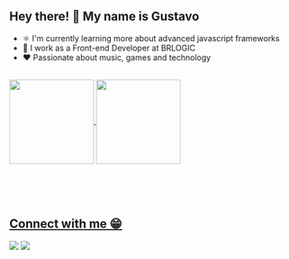 ## Hey there! :wave: My name is Gustavo

- :atom_symbol: I'm currently learning more about advanced javascript frameworks
- :briefcase: I work as a Front-end Developer at BRLOGIC
- :heart: Passionate about music, games and technology

<br>
 <div>
  <a href="https://github.com/gustavobtflores">
  <img align="center" height="150" src="https://github-readme-stats.vercel.app/api?username=gustavobtflores&show_icons=true&theme=dark&include_all_commits=true&count_private=true"/>
  <img align="center" height="150" src="https://github-readme-stats.vercel.app/api/top-langs/?username=gustavobtflores&layout=compact&langs_count=5&theme=dark"/>
<div>

<br><br><br>

## Connect with me :grin:

<a href="https://www.linkedin.com/in/gustavobtflores"><img src="https://img.shields.io/badge/LinkedIn-0077B5?style=for-the-badge&logo=linkedin&logoColor=white"></a>
<a href="https://www.instagram.com/gustavobtflores/"><img src="https://img.shields.io/badge/Instagram-E1306C?style=for-the-badge&logo=instagram&logoColor=fff"></a>
